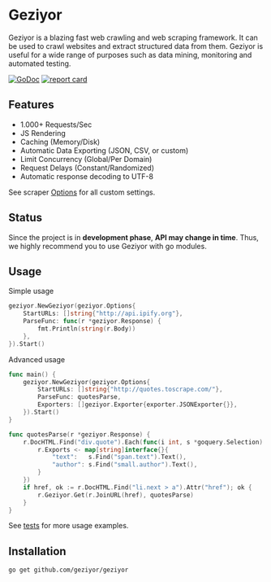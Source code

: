 # Geziyor
Geziyor is a blazing fast web crawling and web scraping framework. It can be used to crawl websites and extract structured data from them. Geziyor is useful for a wide range of purposes such as data mining, monitoring and automated testing. 

[![GoDoc](https://godoc.org/github.com/geziyor/geziyor?status.svg)](https://godoc.org/github.com/geziyor/geziyor)
[![report card](https://goreportcard.com/badge/github.com/geziyor/geziyor)](http://goreportcard.com/report/geziyor/geziyor)

## Features
- 1.000+ Requests/Sec
- JS Rendering
- Caching (Memory/Disk)
- Automatic Data Exporting (JSON, CSV, or custom)
- Limit Concurrency (Global/Per Domain)
- Request Delays (Constant/Randomized)
- Automatic response decoding to UTF-8

See scraper [Options](https://godoc.org/github.com/geziyor/geziyor#Options) for all custom settings. 

## Status
Since the project is in **development phase**, **API may change in time**. Thus, we highly recommend you to use Geziyor with go modules.

## Usage
Simple usage 

```go
geziyor.NewGeziyor(geziyor.Options{
    StartURLs: []string{"http://api.ipify.org"},
    ParseFunc: func(r *geziyor.Response) {
        fmt.Println(string(r.Body))
    },
}).Start()
```

Advanced usage

```go
func main() {
    geziyor.NewGeziyor(geziyor.Options{
        StartURLs: []string{"http://quotes.toscrape.com/"},
        ParseFunc: quotesParse,
        Exporters: []geziyor.Exporter{exporter.JSONExporter{}},
    }).Start()
}

func quotesParse(r *geziyor.Response) {
    r.DocHTML.Find("div.quote").Each(func(i int, s *goquery.Selection) {
        r.Exports <- map[string]interface{}{
            "text":   s.Find("span.text").Text(),
            "author": s.Find("small.author").Text(),
        }
    })
    if href, ok := r.DocHTML.Find("li.next > a").Attr("href"); ok {
        r.Geziyor.Get(r.JoinURL(href), quotesParse)
    }
}
```

See [tests](https://github.com/geziyor/geziyor/blob/master/geziyor_test.go) for more usage examples.

## Installation

    go get github.com/geziyor/geziyor
